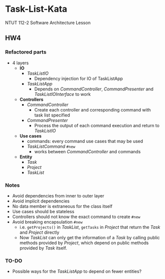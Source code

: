 # Task-List-Kata
NTUT 112-2 Software Architecture Lesson

## HW4

### Refactored parts
- 4 layers
  - **IO**
    - _TaskListIO_
      - Dependency injection for IO of TaskListApp
    - _TaskListApp_
      - Depends on _CommandController_, _CommandPresenter_ and _TaskListIOInterface_ to work
  - **Controllers**
    - _CommandController_
      - Create each controller and corresponding command with task list specified
    - _CommandPresenter_
      - Process the output of each command execution and return to _TaskListIO_
  - **Use cases**
    - commands: every command use cases that may be used
    - _TaskListCommand_ `#new`
      - works between _CommandController_ and commands
  - **Entity**
    - _Task_
    - _Project_
    - _TaskList_
    
### Notes
- Avoid dependencies from inner to outer layer
- Avoid implicit dependencies
- No data member is extraneous for the class itself
- Use cases should be stateless
- Controllers should not know the exact command to create `#new`
- Avoid breaking encapsulation `#new`
  - i.e. `getProjects()` in _TaskList_, `getTasks` in _Project_ that return the _Task_ and _Project_ directly
  - Now _TaskList_ can only get the information of a _Task_ by calling public methods provided by _Project_, which depend on public methods provided by _Task_ itself. 


### TO-DO
- Possible ways for the _TaskListApp_ to depend on fewer entities?
